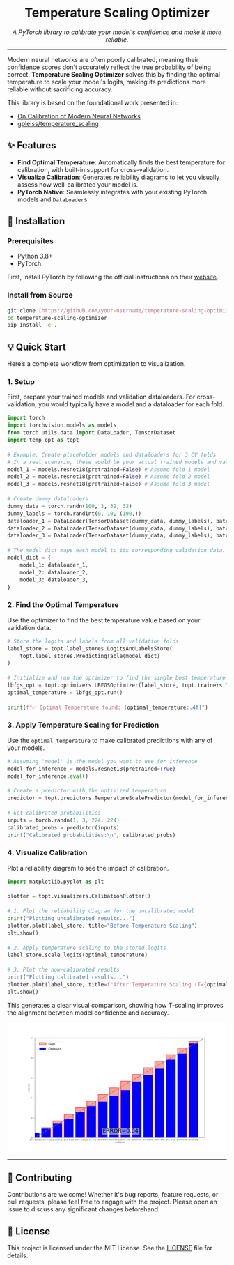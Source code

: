 <p align="center">
  <h1 align="center">Temperature Scaling Optimizer</h1>
</p>
<p align="center">
    <em>A PyTorch library to calibrate your model's confidence and make it more reliable.</em>
</p>


---

Modern neural networks are often poorly calibrated, meaning their confidence scores don't accurately reflect the true probability of being correct. **Temperature Scaling Optimizer** solves this by finding the optimal temperature to scale your model's logits, making its predictions more reliable without sacrificing accuracy.

This library is based on the foundational work presented in:
- [On Calibration of Modern Neural Networks](https://arxiv.org/abs/1706.04599)
- [gpleiss/temperature_scaling](https://github.com/gpleiss/temperature_scaling)

## ✨ Features

* **Find Optimal Temperature**: Automatically finds the best temperature for calibration, with built-in support for cross-validation.
* **Visualize Calibration**: Generates reliability diagrams to let you visually assess how well-calibrated your model is.
* **PyTorch Native**: Seamlessly integrates with your existing PyTorch models and `DataLoader`s.

## 🚀 Installation

### Prerequisites
- Python 3.8+
- PyTorch

First, install PyTorch by following the official instructions on their [website](https://pytorch.org/).

### Install from Source
```bash
git clone [https://github.com/your-username/temperature-scaling-optimizer.git](https://github.com/your-username/temperature-scaling-optimizer.git)
cd temperature-scaling-optimizer
pip install -e .
```

## 💡 Quick Start

Here’s a complete workflow from optimization to visualization.

### 1. Setup
First, prepare your trained models and validation dataloaders. For cross-validation, you would typically have a model and a dataloader for each fold.

```python
import torch
import torchvision.models as models
from torch.utils.data import DataLoader, TensorDataset
import temp_opt as topt

# Example: Create placeholder models and dataloaders for 3 CV folds
# In a real scenario, these would be your actual trained models and validation sets.
model_1 = models.resnet18(pretrained=False) # Assume fold 1 model
model_2 = models.resnet18(pretrained=False) # Assume fold 2 model
model_3 = models.resnet18(pretrained=False) # Assume fold 3 model

# Create dummy dataloaders
dummy_data = torch.randn(100, 3, 32, 32)
dummy_labels = torch.randint(0, 10, (100,))
dataloader_1 = DataLoader(TensorDataset(dummy_data, dummy_labels), batch_size=32)
dataloader_2 = DataLoader(TensorDataset(dummy_data, dummy_labels), batch_size=32)
dataloader_3 = DataLoader(TensorDataset(dummy_data, dummy_labels), batch_size=32)

# The model_dict maps each model to its corresponding validation data.
model_dict = {
    model_1: dataloader_1,
    model_2: dataloader_2,
    model_3: dataloader_3,
}
```

### 2. Find the Optimal Temperature
Use the optimizer to find the best temperature value based on your validation data.

```python
# Store the logits and labels from all validation folds
label_store = topt.label_stores.LogitsAndLabelsStore(
    topt.label_stores.PredictingTable(model_dict)
)

# Initialize and run the optimizer to find the single best temperature
lbfgs_opt = topt.optimizers.LBFGSOptimizer(label_store, topt.trainers.TemperatureScaleTrainer())
optimal_temperature = lbfgs_opt.run()

print(f"✅ Optimal Temperature found: {optimal_temperature:.4f}")
```

### 3. Apply Temperature Scaling for Prediction
Use the `optimal_temperature` to make calibrated predictions with any of your models.

```python
# Assuming 'model' is the model you want to use for inference
model_for_inference = models.resnet18(pretrained=True)
model_for_inference.eval()

# Create a predictor with the optimized temperature
predictor = topt.predictors.TemperatureScalePredictor(model_for_inference, temperature=optimal_temperature)

# Get calibrated probabilities
inputs = torch.randn(1, 3, 224, 224)
calibrated_probs = predictor(inputs)
print("Calibrated probabilities:\n", calibrated_probs)
```

### 4. Visualize Calibration
Plot a reliability diagram to see the impact of calibration.

```python
import matplotlib.pyplot as plt

plotter = topt.visualizers.CalibationPlotter()

# 1. Plot the reliability diagram for the uncalibrated model
print("Plotting uncalibrated results...")
plotter.plot(label_store, title="Before Temperature Scaling")
plt.show()

# 2. Apply temperature scaling to the stored logits
label_store.scale_logits(optimal_temperature)

# 3. Plot the now-calibrated results
print("Plotting calibrated results...")
plotter.plot(label_store, title=f"After Temperature Scaling (T={optimal_temperature:.3f})")
plt.show()
```

This generates a clear visual comparison, showing how T-scaling improves the alignment between model confidence and accuracy.

![Visualize Sample](https://github.com/Kageshimasu/temperature-scaling-optimizer/blob/master/images/calibrated_result.png)

---

## 🤝 Contributing

Contributions are welcome! Whether it's bug reports, feature requests, or pull requests, please feel free to engage with the project. Please open an issue to discuss any significant changes beforehand.

## 📄 License

This project is licensed under the MIT License. See the [LICENSE](LICENSE) file for details.
